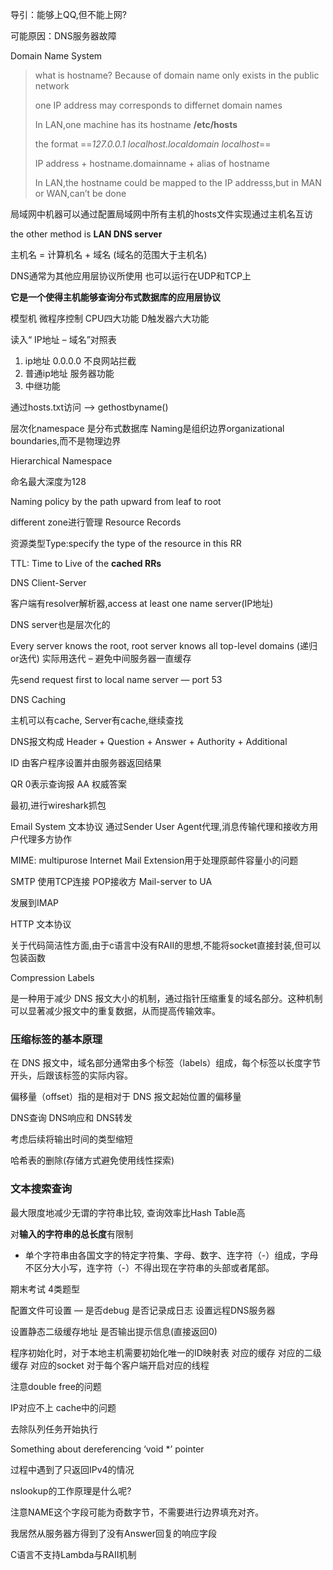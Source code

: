 导引：能够上QQ,但不能上网?

可能原因：DNS服务器故障

Domain Name System 

>  what is hostname? Because of domain name only exists in the public network
>
> one IP address may corresponds to differnet domain names
>
> In LAN,one machine has its hostname **/etc/hosts** 
>
> the format ==*127.0.0.1 localhost.localdomain localhost*==
>
> IP address + hostname.domainname + alias of hostname
>
> In LAN,the hostname could be mapped to the IP addresss,but in MAN or WAN,can’t be done

局域网中机器可以通过配置局域网中所有主机的hosts文件实现通过主机名互访

the other method is **LAN DNS server**  

主机名 = 计算机名 + 域名 (域名的范围大于主机名)

DNS通常为其他应用层协议所使用 也可以运行在UDP和TCP上

**它是一个使得主机能够查询分布式数据库的应用层协议**



模型机 微程序控制 CPU四大功能 D触发器六大功能



读入“ IP地址 – 域名”对照表

1. ip地址 0.0.0.0 不良网站拦截
2. 普通ip地址  服务器功能
3. 中继功能

通过hosts.txt访问 –> gethostbyname()

层次化namespace 是分布式数据库 Naming是组织边界organizational boundaries,而不是物理边界

Hierarchical Namespace 

命名最大深度为128 

Naming policy by the path upward from leaf to root

different zone进行管理 Resource Records

资源类型Type:specify the type of the resource in this RR

TTL: Time to Live of the **cached RRs** 

DNS Client-Server

客户端有resolver解析器,access at least one name server(IP地址)

DNS server也是层次化的

Every server knows the root, root server knows all top-level domains (递归or迭代) 实际用迭代 – 避免中间服务器一直缓存

先send request first to local name server — port 53

DNS Caching

主机可以有cache, Server有cache,继续查找

DNS报文构成 Header + Question + Answer + Authority + Additional

ID 由客户程序设置并由服务器返回结果

QR 0表示查询报 AA 权威答案

最初,进行wireshark抓包

Email System 文本协议 通过Sender User Agent代理,消息传输代理和接收方用户代理多方协作

MIME: multipurose Internet Mail Extension用于处理原邮件容量小的问题

SMTP 使用TCP连接  POP接收方 Mail-server to UA

发展到IMAP

HTTP 文本协议



关于代码简洁性方面,由于c语言中没有RAII的思想,不能将socket直接封装,但可以包装函数

Compression Labels

是一种用于减少 DNS 报文大小的机制，通过指针压缩重复的域名部分。这种机制可以显著减少报文中的重复数据，从而提高传输效率。

### 压缩标签的基本原理

在 DNS 报文中，域名部分通常由多个标签（labels）组成，每个标签以长度字节开头，后跟该标签的实际内容。

偏移量（offset）指的是相对于 DNS 报文起始位置的偏移量

DNS查询 DNS响应和 DNS转发

考虑后续将输出时间的类型缩短

哈希表的删除(存储方式避免使用线性探索)

### 文本搜索查询

最大限度地减少无谓的字符串比较, 查询效率比Hash Table高

对**输入的字符串的总长度**有限制

- 单个字符串由各国文字的特定字符集、字母、数字、连字符（-）组成，字母不区分大小写，连字符（-）不得出现在字符串的头部或者尾部。

期末考试 4类题型

配置文件可设置 — 是否debug 是否记录成日志  设置远程DNS服务器

设置静态二级缓存地址   是否输出提示信息(直接返回0)

程序初始化时，对于本地主机需要初始化唯一的ID映射表 对应的缓存 对应的二级缓存 对应的socket 对于每个客户端开启对应的线程 

注意double free的问题

IP对应不上 cache中的问题

去除队列任务开始执行

Something about dereferencing ‘void *’ pointer

过程中遇到了只返回IPv4的情况

nslookup的工作原理是什么呢?

注意NAME这个字段可能为奇数字节，不需要进行边界填充对齐。

我居然从服务器方得到了没有Answer回复的响应字段

C语言不支持Lambda与RAII机制